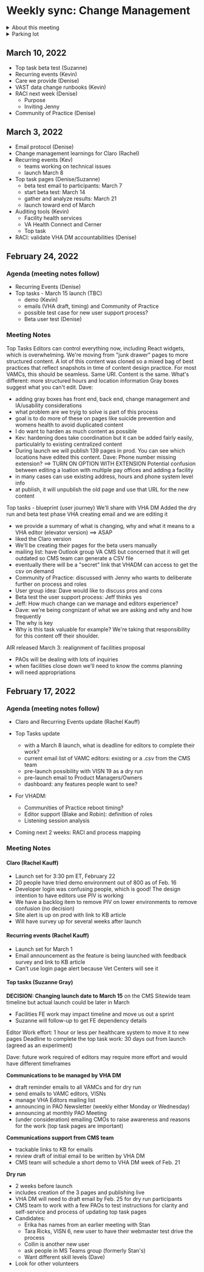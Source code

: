 # Weekly sync: Change Management

<details><summary>About this meeting</summary>

- Thursday 3-4:00 pm ET 
- Meeting owner: Clarence Maeng
- Facilitator: Denise Eisner
- Attendees: Kevin Walsh, Suzanne Gray, David Conlon, Jeffrey Grandon, Steve Tokar
</details>

<details><summary>Parking lot</summary>
 - item
 </details>
 
## March 10, 2022

- Top task beta test (Suzanne)
- Recurring events (Kevin)
- Care we provide (Denise)
- VAST data change runbooks (Kevin)
- RACI next week (Denise)
  - Purpose
  - Inviting Jenny
- Community of Practice (Denise)

## March 3, 2022

- Email protocol (Denise)
- Change management learnings for Claro (Rachel)
- Recurring events (Kev)
  - teams working on technical issues
  - launch March 8 
- Top task pages (Denise/Suzanne)
   - beta test email to participants: March 7
   - start beta test: March 14
   - gather and analyze results: March 21
   - launch toward end of March
- Auditing tools (Kevin)
  - Facility health services
  - VA Health Connect and Cerner
  - Top task
- RACI: validate VHA DM accountabilities (Denise)


## February 24, 2022
### Agenda (meeting notes follow)

- Recurring Events (Denise)
- Top tasks - March 15 launch (TBC)
  - demo (Kevin)
  - emails (VHA draft, timing) and Community of Practice
  - possible test case for new user support process?
  - Beta user test (Denise) 

### Meeting Notes

Top Tasks
Editors can control everything now, including React widgets, which is overwhelming. We're moving from "junk drawer" pages to more structured content. A lot of this content was cloned so a mixed bag of best practices that reflect snapshots in time of content design practice. For most VAMCs, this should be seamless. Same URl. Content is the same. 
What's different: more structured hours and location information 
Gray boxes suggest what you can't edit. Dave:
- adding gray boxes has front end, back end, change management and IA/usability considerations
- what problem are we tryig to solve is part of this process
- goal is to do more of these on pages like suicide prevention and womens health to avoid duplicated content
- I do want to harden as much content as possible
- Kev: hardening does take coordination but it can be added fairly easily, particulalrly to existing centralized content
- During launch we will publish 139 pages in prod. You can see which locations have edited this content.
Dave: Phone number missing extension? ==> TURN ON OPTION WITH EXTENSION
Potential confusion between editing a loation with multiple pay offices and adding a facility
- in many cases can use existing address, hours and phone system level info
- at publish, it will unpublish the old page and use that URL for the new content

Top tasks - blueprint (user journey)
We'll share with VHA DM
Added the dry run and beta test phase
VHA creating email and we are editing it
- we provide a summary of what is changing, why and what it means to a VHA editor (elevator version) ==> ASAP
- liked the Claro version
- We'll be creating their pages for the beta users manually
- mailing list: have Outlook group VA CMS but concerned that it will get outdated so CMS team can generate a CSV file
- eventually there will be a "secret" link that VHADM can access to get the csv on demand
- Community of Practice: discussed with Jenny who wants to deliberate further on process and roles
- User group idea: Dave would like to discuss pros and cons
- Beta test the user support process: Jeff thinks yes
- Jeff: How much change can we manage and editors experience?
 - Dave: we're being congnizant of what we are asking and why and how frequently
 - The why is key
 - Why is this task valuable for example? We're taking that responsibility for this content off their shoulder.

AIR released March 3: realignment of facilities proposal
- PAOs will be dealing with lots of inquiries
- when facilities close down we'll need to know the comms planning
- will need appropriations

## February 17, 2022
### Agenda (meeting notes follow)

- Claro and Recurring Events update (Rachel Kauff)

- Top Tasks update
  -  with a March 8 launch, what is deadline for editors to complete their work?
  -  current email list of VAMC editors: existing or a .csv from the CMS team
  -  pre-launch possibility with VISN 19 as a dry run
  -  pre-launch email to Product Managers/Owners
  -  dashboard: any features people want to see?

- For VHADM: 
  - Communities of Practice reboot timing?
  - Editor support (Blake and Robin): definition of roles
  - Listening session analysis

- Coming next 2 weeks: RACI and process mapping

### Meeting Notes

#### Claro (Rachel Kauff)
- Launch set for 3:30 pm ET, February 22
- 20 people have tried demo environment out of 800 as of Feb. 16
- Developer login was confusing people, which is good! The design intention to have editors use PIV is working
- We have a backlog item to remove PIV on lower environments to remove confusion (no decision)
- Site alert is up on prod with link to KB article
- Will have survey up for several weeks after launch

#### Recurring events (Rachel Kauff)
- Launch set for March 1
- Email announcement as the feature is being launched with feedback survey and link to KB article
- Can’t use login page alert because Vet Centers will see it

#### Top tasks (Suzanne Gray)
**DECISION: Changing launch date to March 15** on the CMS Sitewide team timeline but actual launch could be later in March
- Facilities FE work may impact timeline and move us out a sprint
- Suzanne will follow-up to get FE dependency details

Editor Work effort: 1 hour or less per healthcare system to move it to new pages
Deadline to complete the top task work: 30 days out from launch (agreed as an experiment)

Dave: future work required of editors may require more effort and would have different timeframes

**Communications to be managed by VHA DM**
- draft reminder emails to all VAMCs and for dry run
- send emails to VAMC editors, VISNs
- manage VHA Editors mailing list
- announcing in PAO Newsletter (weekly either Monday or Wednesday)
- announcing at monthly PAO Meeting
- (under consideration) emailing CMOs to raise awareness and reasons for the work (top task pages are important)

**Communications support from CMS team**
- trackable links to KB for emails
- review draft of initial email to be written by VHA DM
- CMS team will schedule a short demo to VHA DM week of Feb. 21

**Dry run**
- 2 weeks before launch
- includes creation of the 3 pages and publishing live
- VHA DM will need to draft email by Feb. 25 for dry run participants
- CMS team to work with a few PAOs to test instructions for clarity and self-service and process of updating top task pages
- Candidates: 
  - Erika has names from an earlier meeting with Stan
  - Tara Ricks, VISN 6, new user to have their webmaster test drive the process
  - Collin is another new user
  - ask people in MS Teams group (formerly Stan's)
  - Want different skill levels (Dave)
- Look for other volunteers

